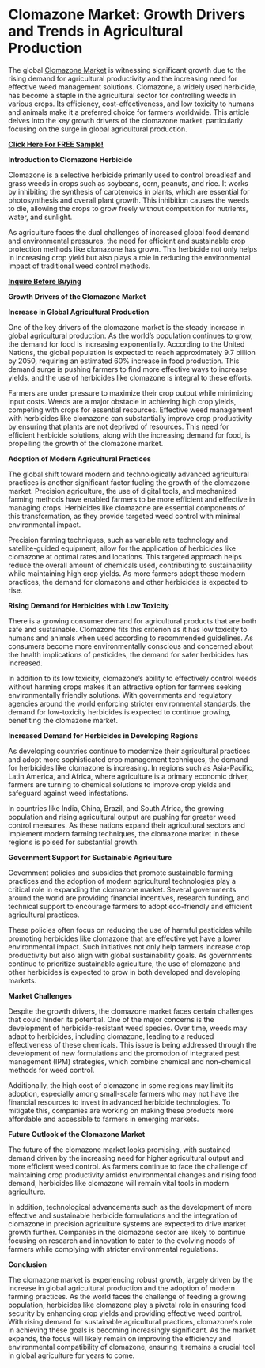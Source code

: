 # Clomazone Market: Growth Drivers and Trends in Agricultural Production

The global [Clomazone Market](https://www.nextmsc.com/report/clomazone-market-mc3006) is witnessing significant growth due to the rising demand for agricultural productivity and the increasing need for effective weed management solutions. Clomazone, a widely used herbicide, has become a staple in the agricultural sector for controlling weeds in various crops. Its efficiency, cost-effectiveness, and low toxicity to humans and animals make it a preferred choice for farmers worldwide. This article delves into the key growth drivers of the clomazone market, particularly focusing on the surge in global agricultural production.

[**Click Here For FREE Sample!**](https://www.nextmsc.com/clomazone-market-mc3006/request-sample)

**Introduction to Clomazone Herbicide**

Clomazone is a selective herbicide primarily used to control broadleaf and grass weeds in crops such as soybeans, corn, peanuts, and rice. It works by inhibiting the synthesis of carotenoids in plants, which are essential for photosynthesis and overall plant growth. This inhibition causes the weeds to die, allowing the crops to grow freely without competition for nutrients, water, and sunlight.

As agriculture faces the dual challenges of increased global food demand and environmental pressures, the need for efficient and sustainable crop protection methods like clomazone has grown. This herbicide not only helps in increasing crop yield but also plays a role in reducing the environmental impact of traditional weed control methods.

[**Inquire Before Buying**](https://www.nextmsc.com/clomazone-market-mc3006/inquire-before-buying)

**Growth Drivers of the Clomazone Market**

**Increase in Global Agricultural Production**

One of the key drivers of the clomazone market is the steady increase in global agricultural production. As the world’s population continues to grow, the demand for food is increasing exponentially. According to the United Nations, the global population is expected to reach approximately 9.7 billion by 2050, requiring an estimated 60% increase in food production. This demand surge is pushing farmers to find more effective ways to increase yields, and the use of herbicides like clomazone is integral to these efforts.

Farmers are under pressure to maximize their crop output while minimizing input costs. Weeds are a major obstacle in achieving high crop yields, competing with crops for essential resources. Effective weed management with herbicides like clomazone can substantially improve crop productivity by ensuring that plants are not deprived of resources. This need for efficient herbicide solutions, along with the increasing demand for food, is propelling the growth of the clomazone market.

**Adoption of Modern Agricultural Practices**

The global shift toward modern and technologically advanced agricultural practices is another significant factor fueling the growth of the clomazone market. Precision agriculture, the use of digital tools, and mechanized farming methods have enabled farmers to be more efficient and effective in managing crops. Herbicides like clomazone are essential components of this transformation, as they provide targeted weed control with minimal environmental impact.

Precision farming techniques, such as variable rate technology and satellite-guided equipment, allow for the application of herbicides like clomazone at optimal rates and locations. This targeted approach helps reduce the overall amount of chemicals used, contributing to sustainability while maintaining high crop yields. As more farmers adopt these modern practices, the demand for clomazone and other herbicides is expected to rise.

**Rising Demand for Herbicides with Low Toxicity**

There is a growing consumer demand for agricultural products that are both safe and sustainable. Clomazone fits this criterion as it has low toxicity to humans and animals when used according to recommended guidelines. As consumers become more environmentally conscious and concerned about the health implications of pesticides, the demand for safer herbicides has increased.


In addition to its low toxicity, clomazone’s ability to effectively control weeds without harming crops makes it an attractive option for farmers seeking environmentally friendly solutions. With governments and regulatory agencies around the world enforcing stricter environmental standards, the demand for low-toxicity herbicides is expected to continue growing, benefiting the clomazone market.

**Increased Demand for Herbicides in Developing Regions**

As developing countries continue to modernize their agricultural practices and adopt more sophisticated crop management techniques, the demand for herbicides like clomazone is increasing. In regions such as Asia-Pacific, Latin America, and Africa, where agriculture is a primary economic driver, farmers are turning to chemical solutions to improve crop yields and safeguard against weed infestations.

In countries like India, China, Brazil, and South Africa, the growing population and rising agricultural output are pushing for greater weed control measures. As these nations expand their agricultural sectors and implement modern farming techniques, the clomazone market in these regions is poised for substantial growth.

**Government Support for Sustainable Agriculture**

Government policies and subsidies that promote sustainable farming practices and the adoption of modern agricultural technologies play a critical role in expanding the clomazone market. Several governments around the world are providing financial incentives, research funding, and technical support to encourage farmers to adopt eco-friendly and efficient agricultural practices.

These policies often focus on reducing the use of harmful pesticides while promoting herbicides like clomazone that are effective yet have a lower environmental impact. Such initiatives not only help farmers increase crop productivity but also align with global sustainability goals. As governments continue to prioritize sustainable agriculture, the use of clomazone and other herbicides is expected to grow in both developed and developing markets.

**Market Challenges**

Despite the growth drivers, the clomazone market faces certain challenges that could hinder its potential. One of the major concerns is the development of herbicide-resistant weed species. Over time, weeds may adapt to herbicides, including clomazone, leading to a reduced effectiveness of these chemicals. This issue is being addressed through the development of new formulations and the promotion of integrated pest management (IPM) strategies, which combine chemical and non-chemical methods for weed control.

Additionally, the high cost of clomazone in some regions may limit its adoption, especially among small-scale farmers who may not have the financial resources to invest in advanced herbicide technologies. To mitigate this, companies are working on making these products more affordable and accessible to farmers in emerging markets.

**Future Outlook of the Clomazone Market**

The future of the clomazone market looks promising, with sustained demand driven by the increasing need for higher agricultural output and more efficient weed control. As farmers continue to face the challenge of maintaining crop productivity amidst environmental changes and rising food demand, herbicides like clomazone will remain vital tools in modern agriculture.

In addition, technological advancements such as the development of more effective and sustainable herbicide formulations and the integration of clomazone in precision agriculture systems are expected to drive market growth further. Companies in the clomazone sector are likely to continue focusing on research and innovation to cater to the evolving needs of farmers while complying with stricter environmental regulations.

**Conclusion**

The clomazone market is experiencing robust growth, largely driven by the increase in global agricultural production and the adoption of modern farming practices. As the world faces the challenge of feeding a growing population, herbicides like clomazone play a pivotal role in ensuring food security by enhancing crop yields and providing effective weed control. With rising demand for sustainable agricultural practices, clomazone's role in achieving these goals is becoming increasingly significant. As the market expands, the focus will likely remain on improving the efficiency and environmental compatibility of clomazone, ensuring it remains a crucial tool in global agriculture for years to come.
